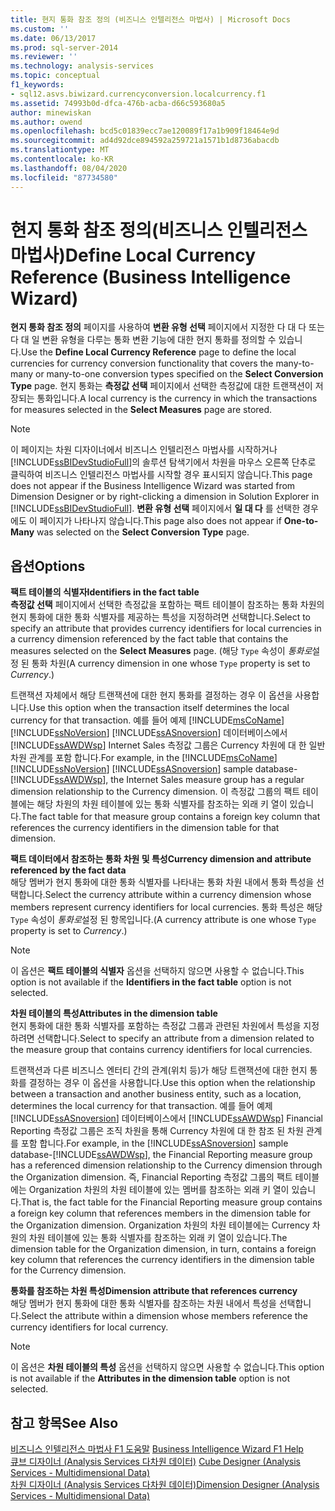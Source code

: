 ```yaml
---
title: 현지 통화 참조 정의 (비즈니스 인텔리전스 마법사) | Microsoft Docs
ms.custom: ''
ms.date: 06/13/2017
ms.prod: sql-server-2014
ms.reviewer: ''
ms.technology: analysis-services
ms.topic: conceptual
f1_keywords:
- sql12.asvs.biwizard.currencyconversion.localcurrency.f1
ms.assetid: 74993b0d-dfca-476b-acba-d66c593680a5
author: minewiskan
ms.author: owend
ms.openlocfilehash: bcd5c01839ecc7ae120089f17a1b909f18464e9d
ms.sourcegitcommit: ad4d92dce894592a259721a1571b1d8736abacdb
ms.translationtype: MT
ms.contentlocale: ko-KR
ms.lasthandoff: 08/04/2020
ms.locfileid: "87734580"
---
```

# <a name="define-local-currency-reference-business-intelligence-wizard"></a><span data-ttu-id="c63be-102">현지 통화 참조 정의(비즈니스 인텔리전스 마법사)</span><span class="sxs-lookup"><span data-stu-id="c63be-102">Define Local Currency Reference (Business Intelligence Wizard)</span></span>
  <span data-ttu-id="c63be-103">**현지 통화 참조 정의** 페이지를 사용하여 **변환 유형 선택** 페이지에서 지정한 다 대 다 또는 다 대 일 변환 유형을 다루는 통화 변환 기능에 대한 현지 통화를 정의할 수 있습니다.</span><span class="sxs-lookup"><span data-stu-id="c63be-103">Use the **Define Local Currency Reference** page to define the local currencies for currency conversion functionality that covers the many-to-many or many-to-one conversion types specified on the **Select Conversion Type** page.</span></span> <span data-ttu-id="c63be-104">현지 통화는 **측정값 선택** 페이지에서 선택한 측정값에 대한 트랜잭션이 저장되는 통화입니다.</span><span class="sxs-lookup"><span data-stu-id="c63be-104">A local currency is the currency in which the transactions for measures selected in the **Select Measures** page are stored.</span></span>  
  
> [!NOTE]  
>  <span data-ttu-id="c63be-105">이 페이지는 차원 디자이너에서 비즈니스 인텔리전스 마법사를 시작하거나 [!INCLUDE[ssBIDevStudioFull](../includes/ssbidevstudiofull-md.md)]의 솔루션 탐색기에서 차원을 마우스 오른쪽 단추로 클릭하여 비즈니스 인텔리전스 마법사를 시작할 경우 표시되지 않습니다.</span><span class="sxs-lookup"><span data-stu-id="c63be-105">This page does not appear if the Business Intelligence Wizard was started from Dimension Designer or by right-clicking a dimension in Solution Explorer in [!INCLUDE[ssBIDevStudioFull](../includes/ssbidevstudiofull-md.md)].</span></span> <span data-ttu-id="c63be-106">**변환 유형 선택** 페이지에서 **일 대 다** 를 선택한 경우에도 이 페이지가 나타나지 않습니다.</span><span class="sxs-lookup"><span data-stu-id="c63be-106">This page also does not appear if **One-to-Many** was selected on the **Select Conversion Type** page.</span></span>  
  
## <a name="options"></a><span data-ttu-id="c63be-107">옵션</span><span class="sxs-lookup"><span data-stu-id="c63be-107">Options</span></span>  
 <span data-ttu-id="c63be-108">**팩트 테이블의 식별자**</span><span class="sxs-lookup"><span data-stu-id="c63be-108">**Identifiers in the fact table**</span></span>  
 <span data-ttu-id="c63be-109">**측정값 선택** 페이지에서 선택한 측정값을 포함하는 팩트 테이블이 참조하는 통화 차원의 현지 통화에 대한 통화 식별자를 제공하는 특성을 지정하려면 선택합니다.</span><span class="sxs-lookup"><span data-stu-id="c63be-109">Select to specify an attribute that provides currency identifiers for local currencies in a currency dimension referenced by the fact table that contains the measures selected on the **Select Measures** page.</span></span> <span data-ttu-id="c63be-110">(해당 `Type` 속성이 *통화로*설정 된 통화 차원</span><span class="sxs-lookup"><span data-stu-id="c63be-110">(A currency dimension in one whose `Type` property is set to *Currency*.)</span></span>  
  
 <span data-ttu-id="c63be-111">트랜잭션 자체에서 해당 트랜잭션에 대한 현지 통화를 결정하는 경우 이 옵션을 사용합니다.</span><span class="sxs-lookup"><span data-stu-id="c63be-111">Use this option when the transaction itself determines the local currency for that transaction.</span></span> <span data-ttu-id="c63be-112">예를 들어 예제 [!INCLUDE[msCoName](../includes/msconame-md.md)] [!INCLUDE[ssNoVersion](../includes/ssnoversion-md.md)] [!INCLUDE[ssASnoversion](../includes/ssasnoversion-md.md)] 데이터베이스에서 [!INCLUDE[ssAWDWsp](../includes/ssawdwsp-md.md)] Internet Sales 측정값 그룹은 Currency 차원에 대 한 일반 차원 관계를 포함 합니다.</span><span class="sxs-lookup"><span data-stu-id="c63be-112">For example, in the [!INCLUDE[msCoName](../includes/msconame-md.md)] [!INCLUDE[ssNoVersion](../includes/ssnoversion-md.md)] [!INCLUDE[ssASnoversion](../includes/ssasnoversion-md.md)] sample database-[!INCLUDE[ssAWDWsp](../includes/ssawdwsp-md.md)], the Internet Sales measure group has a regular dimension relationship to the Currency dimension.</span></span> <span data-ttu-id="c63be-113">이 측정값 그룹의 팩트 테이블에는 해당 차원의 차원 테이블에 있는 통화 식별자를 참조하는 외래 키 열이 있습니다.</span><span class="sxs-lookup"><span data-stu-id="c63be-113">The fact table for that measure group contains a foreign key column that references the currency identifiers in the dimension table for that dimension.</span></span>  
  
 <span data-ttu-id="c63be-114">**팩트 데이터에서 참조하는 통화 차원 및 특성**</span><span class="sxs-lookup"><span data-stu-id="c63be-114">**Currency dimension and attribute referenced by the fact data**</span></span>  
 <span data-ttu-id="c63be-115">해당 멤버가 현지 통화에 대한 통화 식별자를 나타내는 통화 차원 내에서 통화 특성을 선택합니다.</span><span class="sxs-lookup"><span data-stu-id="c63be-115">Select the currency attribute within a currency dimension whose members represent currency identifiers for local currencies.</span></span> <span data-ttu-id="c63be-116">통화 특성은 해당 `Type` 속성이 *통화로*설정 된 항목입니다.</span><span class="sxs-lookup"><span data-stu-id="c63be-116">(A currency attribute is one whose `Type` property is set to *Currency*.)</span></span>  
  
> [!NOTE]  
>  <span data-ttu-id="c63be-117"> 이 옵션은 **팩트 테이블의 식별자** 옵션을 선택하지 않으면 사용할 수 없습니다.</span><span class="sxs-lookup"><span data-stu-id="c63be-117">This option is not available if the **Identifiers in the fact table** option is not selected.</span></span>  
  
 <span data-ttu-id="c63be-118">**차원 테이블의 특성**</span><span class="sxs-lookup"><span data-stu-id="c63be-118">**Attributes in the dimension table**</span></span>  
 <span data-ttu-id="c63be-119">현지 통화에 대한 통화 식별자를 포함하는 측정값 그룹과 관련된 차원에서 특성을 지정하려면 선택합니다.</span><span class="sxs-lookup"><span data-stu-id="c63be-119">Select to specify an attribute from a dimension related to the measure group that contains currency identifiers for local currencies.</span></span>  
  
 <span data-ttu-id="c63be-120">트랜잭션과 다른 비즈니스 엔터티 간의 관계(위치 등)가 해당 트랜잭션에 대한 현지 통화를 결정하는 경우 이 옵션을 사용합니다.</span><span class="sxs-lookup"><span data-stu-id="c63be-120">Use this option when the relationship between a transaction and another business entity, such as a location, determines the local currency for that transaction.</span></span> <span data-ttu-id="c63be-121">예를 들어 예제 [!INCLUDE[ssASnoversion](../includes/ssasnoversion-md.md)] 데이터베이스에서 [!INCLUDE[ssAWDWsp](../includes/ssawdwsp-md.md)] Financial Reporting 측정값 그룹은 조직 차원을 통해 Currency 차원에 대 한 참조 된 차원 관계를 포함 합니다.</span><span class="sxs-lookup"><span data-stu-id="c63be-121">For example, in the [!INCLUDE[ssASnoversion](../includes/ssasnoversion-md.md)] sample database-[!INCLUDE[ssAWDWsp](../includes/ssawdwsp-md.md)], the Financial Reporting measure group has a referenced dimension relationship to the Currency dimension through the Organization dimension.</span></span> <span data-ttu-id="c63be-122">즉, Financial Reporting 측정값 그룹의 팩트 테이블에는 Organization 차원의 차원 테이블에 있는 멤버를 참조하는 외래 키 열이 있습니다.</span><span class="sxs-lookup"><span data-stu-id="c63be-122">That is, the fact table for the Financial Reporting measure group contains a foreign key column that references members in the dimension table for the Organization dimension.</span></span> <span data-ttu-id="c63be-123">Organization 차원의 차원 테이블에는 Currency 차원의 차원 테이블에 있는 통화 식별자를 참조하는 외래 키 열이 있습니다.</span><span class="sxs-lookup"><span data-stu-id="c63be-123">The dimension table for the Organization dimension, in turn, contains a foreign key column that references the currency identifiers in the dimension table for the Currency dimension.</span></span>  
  
 <span data-ttu-id="c63be-124">**통화를 참조하는 차원 특성**</span><span class="sxs-lookup"><span data-stu-id="c63be-124">**Dimension attribute that references currency**</span></span>  
 <span data-ttu-id="c63be-125">해당 멤버가 현지 통화에 대한 통화 식별자를 참조하는 차원 내에서 특성을 선택합니다.</span><span class="sxs-lookup"><span data-stu-id="c63be-125">Select the attribute within a dimension whose members reference the currency identifiers for local currency.</span></span>  
  
> [!NOTE]  
>  <span data-ttu-id="c63be-126"> 이 옵션은 **차원 테이블의 특성** 옵션을 선택하지 않으면 사용할 수 없습니다.</span><span class="sxs-lookup"><span data-stu-id="c63be-126">This option is not available if the **Attributes in the dimension table** option is not selected.</span></span>  
  
## <a name="see-also"></a><span data-ttu-id="c63be-127">참고 항목</span><span class="sxs-lookup"><span data-stu-id="c63be-127">See Also</span></span>  
 <span data-ttu-id="c63be-128">[비즈니스 인텔리전스 마법사 F1 도움말](business-intelligence-wizard-f1-help.md) </span><span class="sxs-lookup"><span data-stu-id="c63be-128">[Business Intelligence Wizard F1 Help](business-intelligence-wizard-f1-help.md) </span></span>  
 <span data-ttu-id="c63be-129">[큐브 디자이너 &#40;Analysis Services 다차원 데이터&#41;](cube-designer-analysis-services-multidimensional-data.md) </span><span class="sxs-lookup"><span data-stu-id="c63be-129">[Cube Designer &#40;Analysis Services - Multidimensional Data&#41;](cube-designer-analysis-services-multidimensional-data.md) </span></span>  
 [<span data-ttu-id="c63be-130">차원 디자이너 &#40;Analysis Services 다차원 데이터&#41;</span><span class="sxs-lookup"><span data-stu-id="c63be-130">Dimension Designer &#40;Analysis Services - Multidimensional Data&#41;</span></span>](dimension-designer-analysis-services-multidimensional-data.md)  
  
  
